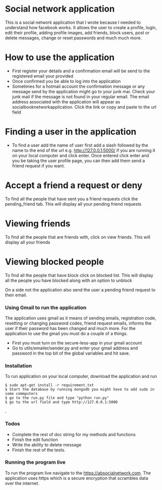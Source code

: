
# Social network application

This is a social network application that I wrote because I needed to understand how facebook works. It allows the user to create a profile, login, edit their profile, adding profile images, add friends, block users, post or delete messages, change or reset passwords and much much more.


# How to use the application

  - First register your details and a confirmation email will be send to the registered email your provided
  - Once confirmed you be able to log into the application
  - Sometimes for a hotmail account the confirmation message or any message send by the application might go to your junk mai. Check your junk mail if the message is not found in your regular email. The email address associated with the application will appear as socialbooknetworkapplication. Click the link or copy and paste to the url field

# Finding a user in the application
  - To find a user add the name of user first add a slash followed by the name to the end of the url  e.g. http://127.0.0.1:5000/<username to find here> if you are running it on your local computer and click enter. Once entered click enter and you be taking the user profile page, you can then add them send a friend request if you want. 
  
# Accept a friend a request or deny
To find all the people that have sent you a friend requests click the pending_friend tab. This will display all your pending friend requests

# Viewing friends
To find all the people that are friends with, click on view friends. This will display all your friends 

# Viewing blocked people 
To find all the people that have block click on blocked list. This will display all the people you have blocked along with an option to unblock

On a side not the application also send the user a pending friend request to their email.


### Using Gmail to run the application

The application uses gmail as it means of sending emails, registration code, resetting or changing password codes, friend request emails, informs the user if their password has been changed and much more. For the application to use the gmail you must do a couple of a things.

  - First you must turn on the secure-less-app in your gmail account
  - Go to utils/emailer/sender.py and enter your gmail address and password in the top bit of the global variables and hit save.


### Installation

To run application on your local computer, download the application and run
```
$ sudo apt-get install -r requirement.txt
$ Start the database by running mongodb you might have to add sudo in some commputers
$ go to the run.py file and type "python run.py"
$ go to the url field and type http://127.0.0.1:5000
```
.


### Todos

 - Complete the rest of doc string for my methods and functions
 - Finish the edit function
 - Write the ability to delete message
 - Finish the rest of the tests.
 

### Running the program live
To run the program live navigate to the https://absocialnetwork.com. The application uses https which is a secure encryption that scrambles data over the internet.
 
   
  


